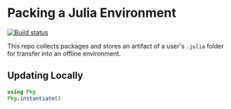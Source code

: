 # Packing a Julia Environment

[![Build status](https://ci.appveyor.com/api/projects/status/r064pclbwbxsapap/branch/main?svg=true)](https://ci.appveyor.com/project/pmbaumgartner/julia-package-build/branch/main)

This repo collects packages and stores an artifact of a user's `.julia` folder for transfer into an offline environment.

## Updating Locally

```julia
using Pkg
Pkg.instantiate()
```